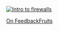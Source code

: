 [![Intro to firewalls][img]][video]

[On FeedbackFruits][ff]

[img]: https://img.youtube.com/vi/YPubw43IXhQ/hqdefault.jpg
[video]: https://youtu.be/YPubw43IXhQ
[ff]: https://eu.feedbackfruits.com/groups/activity-group/017335a5-2bc8-4d1d-9629-89d9fc7b815c

